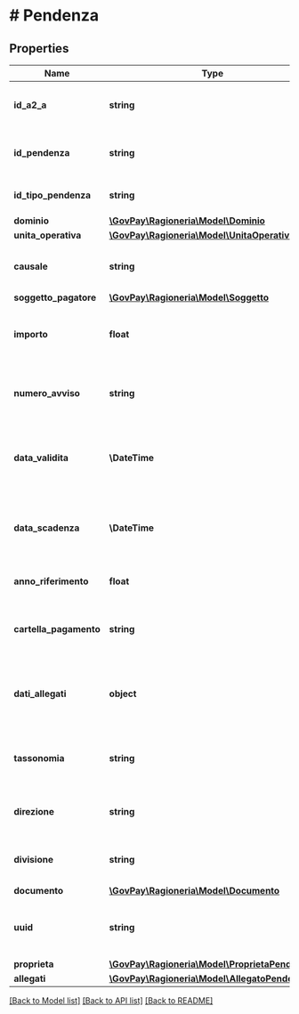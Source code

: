 # # Pendenza

## Properties

Name | Type | Description | Notes
------------ | ------------- | ------------- | -------------
**id_a2_a** | **string** | Identificativo dell&#39;applicativo chiamante in GovPay |
**id_pendenza** | **string** | Identificativo della pendenza nel gestionale proprietario |
**id_tipo_pendenza** | **string** | Identificativo della tipologia di pendenza | [optional]
**dominio** | [**\GovPay\Ragioneria\Model\Dominio**](Dominio.md) |  | [optional]
**unita_operativa** | [**\GovPay\Ragioneria\Model\UnitaOperativa**](UnitaOperativa.md) |  | [optional]
**causale** | **string** | Descrizione da inserire nell&#39;avviso di pagamento | [optional]
**soggetto_pagatore** | [**\GovPay\Ragioneria\Model\Soggetto**](Soggetto.md) |  | [optional]
**importo** | **float** | Importo della pendenza. Deve corrispondere alla somma delle singole voci. | [optional]
**numero_avviso** | **string** | Identificativo univoco versamento, assegnato se pagabile da psp | [optional]
**data_validita** | **\DateTime** | Data di validita dei dati della pendenza, decorsa la quale la pendenza può subire variazioni. | [optional]
**data_scadenza** | **\DateTime** | Data di scadenza della pendenza, decorsa la quale non è più pagabile. | [optional]
**anno_riferimento** | **float** | Anno di riferimento della pendenza | [optional]
**cartella_pagamento** | **string** | Identificativo della cartella di pagamento a cui afferisce la pendenza | [optional]
**dati_allegati** | **object** | Dati applicativi allegati dal gestionale secondo un formato proprietario. | [optional]
**tassonomia** | **string** | Macro categoria della pendenza secondo la classificazione del creditore | [optional]
**direzione** | **string** | Identificativo della direzione interna all&#39;ente creditore | [optional]
**divisione** | **string** | Identificativo della divisione interna all&#39;ente creditore | [optional]
**documento** | [**\GovPay\Ragioneria\Model\Documento**](Documento.md) |  | [optional]
**uuid** | **string** | Parametro di randomizzazione delle URL di pagamento statiche | [optional]
**proprieta** | [**\GovPay\Ragioneria\Model\ProprietaPendenza**](ProprietaPendenza.md) |  | [optional]
**allegati** | [**\GovPay\Ragioneria\Model\AllegatoPendenza[]**](AllegatoPendenza.md) |  | [optional]

[[Back to Model list]](../../README.md#models) [[Back to API list]](../../README.md#endpoints) [[Back to README]](../../README.md)
